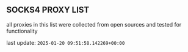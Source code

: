 ## SOCKS4 PROXY LIST

all proxies in this list were collected from open sources and tested for functionality

last update: `2025-01-20 09:51:58.142269+00:00`